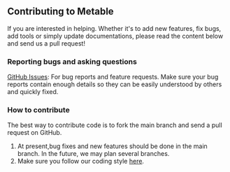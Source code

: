 ## Contributing to Metable
If you are interested in helping. Whether it's to add new features, fix bugs, add tools or simply update documentations,
please read the content below and send us a pull request!

### Reporting bugs and asking questions
[GitHub Issues](https://github.com/jovany-wang/metable/issues): For bug reports and feature requests. Make sure your bug 
reports contain enough details so they can be easily understood by others and quickly fixed.

### How to contribute
The best way to contribute code is to fork the main branch and send a pull request on GitHub.
1. At present,bug fixes and new features should be done in the main branch. In the future, we may plan several branches.
2. Make sure you follow our coding style [here](https://github.com/jovany-wang/metable/blob/main/scripts/code-format.sh).
